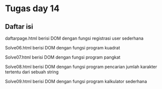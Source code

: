 # Tugas day 14
## Daftar isi

daftarpage.html berisi DOM  dengan fungsi registrasi user sederhana

Solve06.html berisi DOM dengan fungsi program kuadrat

Solve07.html berisi DOM dengan fungsi program pangkat

Solve08.html berisi DOM dengan fungsi program pencarian jumlah karakter tertentu dari sebuah string

Solve09.html berisi DOM dengan fungsi program kalkulator sederhana
